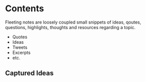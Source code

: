 # Contents

Fleeting notes are loosely coupled small snippets of ideas, qoutes, questions, highlights, thoughts and resources regarding a topic.

- Quotes
- Ideas
- Tweets
- Excerpts
- etc.

## Captured Ideas
